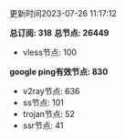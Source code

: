 更新时间2023-07-26 11:17:12

**总订阅: 318**
**总节点: 26449**
- vless节点: 100

**google ping有效节点: 830**
- v2ray节点: 636
- ss节点: 101
- trojan节点: 52
- ssr节点: 41
